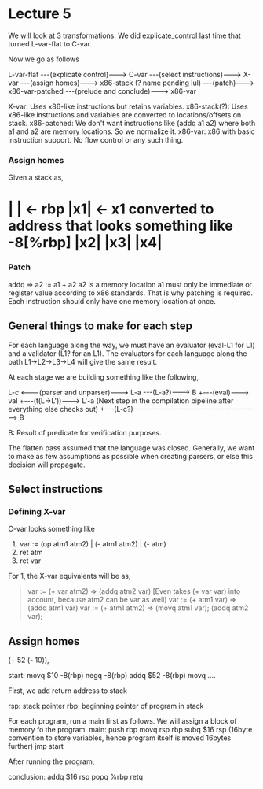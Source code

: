 # Lecture 5

We will look at 3 transformations.
We did explicate_control last time that turned L-var-flat to C-var.

Now we go as follows

L-var-flat ---(explicate control)---> C-var ---(select instructions)---> X-var ---(assign homes)---> x86-stack (? name pending lul) ---(patch)---> x86-var-patched ---(prelude and conclude)---> x86-var

X-var: Uses x86-like instructions but retains variables.
x86-stack(?): Uses x86-like instructions and variables are converted to locations/offsets on stack.
x86-patched: We don't want instructions like (addq a1 a2) where both a1 and a2 are memory locations. So we normalize it.
x86-var: x86 with basic instruction support. No flow control or any such thing.

### Assign homes

Given a stack as,

|  | <- rbp
|x1| <- x1 converted to address that looks something like -8[%rbp]
|x2|
|x3|
|x4|
====

### Patch

addq => a2 := a1 + a2
a2 is a memory location
a1 must only be immediate or register value according to x86 standards. That is why patching is required.
Each instruction should only have one memory location at once.

## General things to make for each step

For each language along the way, we must have an evaluator (eval-L1 for L1) and a validator (L1? for an L1). The evaluators for each language along the path L1->L2->L3->L4 will give the same result.

At each stage we are building something like the following,

L-c <---(parser and unparser)---> L-a ---(L-a?)---> B
				   +---(eval)---> val
				   +---(t(L->L'))---> L'-a (Next step in the compilation pipeline after everything else checks out)
+---(L-c?)----------------------------------------> B

B: Result of predicate for verification purposes.

The flatten pass assumed that the language was closed. Generally, we want to make as few assumptions as possible when creating parsers, or else this decision will propagate.

## Select instructions

### Defining X-var

C-var looks something like
1. var := (op atm1 atm2) | (- atm1 atm2) | (- atm)
2. ret atm
3. ret var

For 1, the X-var equivalents will be as,
> var := (+ var atm2) => (addq atm2 var) [Even takes (+ var var) into account, because atm2 can be var as well)
> var := (+ atm1 var) => (addq atm1 var)
> var := (+ atm1 atm2) => (movq atm1 var); (addq atm2 var);

## Assign homes

(+ 52 (- 10)),

start:
	movq $10 -8(rbp)
	negq -8(rbp)
	addq $52 -8(rbp)
	movq ....
	
First, we add return address to stack

rsp: stack pointer
rbp: beginning pointer of program in stack

For each program, run a main first as follows. We will assign a block of memory fo the program.
main:
	push rbp
	movq rsp rbp
	subq $16 rsp (16byte convention to store variables, hence program itself is moved 16bytes further)
	jmp start

After running the program,

conclusion:
	addq $16 rsp
	popq %rbp
	retq






